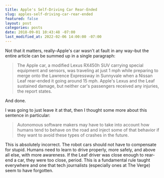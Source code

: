 ```yaml
---
title: Apple's Self-Driving Car Rear-Ended
slug: apples-self-driving-car-rear-ended
featured: false
layout: post
categories: posts
date: 2018-09-01 10:43:48 -07:00
last_modified_at: 2022-02-06 14:00:00 -07:00
---
```


Not that it matters, really–Apple's car wasn't at fault in any way–but the entire article can be summed up in a single paragraph:

> The Apple car, a modified Lexus RX450h SUV carrying special equipment and sensors, was traveling at just 1 mph while preparing to merge onto the Lawrence Expressway in Sunnyvale when a Nissan Leaf rear-ended it going around 15 mph. Apple's Lexus and the Leaf sustained damage, but neither car's passengers received any injuries, the report states.

And done.

I was going to just leave it at that, then I thought some more about this sentence in particular:

> Autonomous software makers may have to take into account how humans tend to behave on the road and inject some of that behavior if they want to avoid these types of crashes in the future.

This is absolutely incorrect. The robot cars should not have to compensate for stupid. Humans need to learn to drive properly, more safely, and above all else, with more awareness. If the Leaf driver was close enough to rear-end a car, they were too close, period. This is a fundamental rule taught everywhere and one that tech journalists (especially ones at The Verge) seem to have forgotten.


